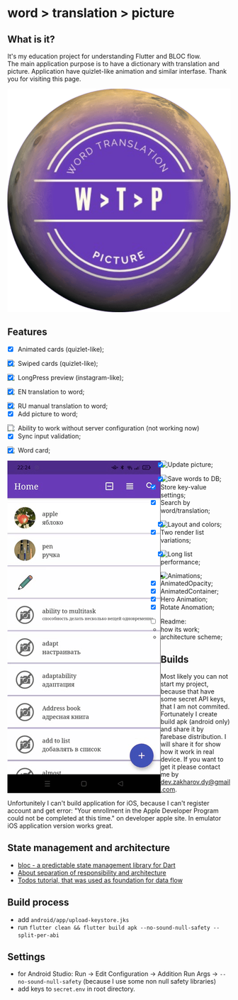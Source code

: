 # word > translation > picture

## What is it?

It's my education project for understanding Flutter and BLOC flow.  
The main application purpose is to have a dictionary with translation and picture. Application have quizlet-like animation and similar interfase. Thank you for visiting this page.

![word > translation > picture](images/icon.png)

## Features

- [x] Animated cards (quizlet-like);  
<img src="images/quizlet_like.gif" style="float: left;">  

- [x] Swiped cards (quizlet-like);  
<img src="images/tinder_like.gif" style="float: left;">  

- [x] LongPress preview (instagram-like);  
<img src="images/card_preview.gif" style="float: left;">  

- [x] EN translation to word;  
<img src="images/translate.gif" style="float: left;">  

- [x] RU manual translation to word;
- [x] Add picture to word;  
<img src="images/save.gif" style="float: left;">  

- [ ] Ability to work without server configuration (not working now)
- [x] Sync input validation;  
<img src="images/validation.gif" style="float: left;">  

- [x] Word card;  
<img src="images/hero_card.gif" style="float: left;">
<img src="images/hero_card_2.gif" style="float: left;">  

- [x] Update picture;  
<img src="images/change_pic.gif" style="float: left;">  

- [x] Save words to DB;
- [x] Store key-value settings;
- [x] Search by word/translation;  
<img src="images/search.gif" style="float: left;">  

- [x] Layout and colors;
- [x] Two render list variations;  
<img src="images/list_variations.gif" style="float: left;">  

- [x] Long list performance;  
<img src="images/long_list.gif" style="float: left;">  

- Animations;
  - [x] AnimatedOpacity;
  - [x] AnimatedContainer;
  - [x] Hero Animation;
  - [x] Rotate Anomation;
- [ ] Readme:
  - how its work;
  - architecture scheme;

## Builds

Most likely you can not start my project, because that have some secret API keys, that I am not commited.  
Fortunately I create build apk (android only) and share it by farebase distribution. I will share it for show how it work in real device. If you want to get it please contact me by dev.zakharov.dy@gmail.com.

Unfortunitely I can't build application for iOS, because I can't register account and get error: "Your enrollment in the Apple Developer Program could not be completed at this time." on developer apple site. In emulator iOS application version works great.

## State management and architecture

- [bloc - a predictable state management library for Dart](https://bloclibrary.dev/#/)
- [About separation of responsibility and architecture](https://bloclibrary.dev/#/architecture)
- [Todos tutorial, that was used as foundation for data flow](https://bloclibrary.dev/#/fluttertodostutorial)

## Build process

- add `android/app/upload-keystore.jks`
- run `flutter clean && flutter build apk --no-sound-null-safety --split-per-abi`

## Settings

- for Android Studio: Run -> Edit Configuration -> Addition Run Args -> `--no-sound-null-safety` (because I use some non null safety libraries)
- add keys to `secret.env` in root directory.
